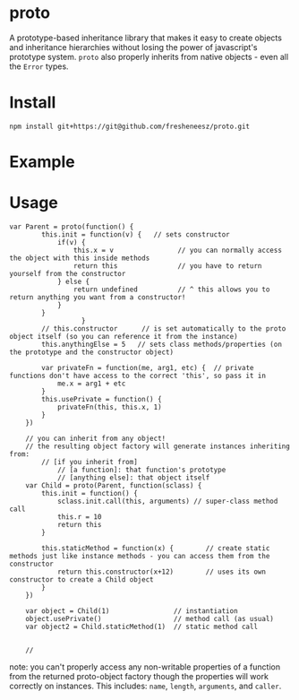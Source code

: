 proto
=====

A prototype-based inheritance library that makes it easy to create objects and inheritance hierarchies without losing the
power of javascript's prototype system. `proto` also properly inherits from native objects - even all the `Error` types.

Install
=======

```
npm install git+https://git@github.com/fresheneesz/proto.git
```

Example
=======

Usage
=====

```
var Parent = proto(function() {
        this.init = function(v) {   // sets constructor
            if(v) {
                this.x = v                // you can normally access the object with this inside methods
                return this               // you have to return yourself from the constructor
            } else {
                return undefined          // ^ this allows you to return anything you want from a constructor!
            }
        }
                  }
        // this.constructor      // is set automatically to the proto object itself (so you can reference it from the instance)
        this.anythingElse = 5   // sets class methods/properties (on the prototype and the constructor object)

        var privateFn = function(me, arg1, etc) {  // private functions don't have access to the correct 'this', so pass it in
            me.x = arg1 + etc
        }
        this.usePrivate = function() {
            privateFn(this, this.x, 1)
        }
    })

    // you can inherit from any object!
    // the resulting object factory will generate instances inheriting from:
        // [if you inherit from]
            // [a function]: that function's prototype
            // [anything else]: that object itself
    var Child = proto(Parent, function(sclass) {
        this.init = function() {
            sclass.init.call(this, arguments) // super-class method call
            this.r = 10
            return this
        }

        this.staticMethod = function(x) {        // create static methods just like instance methods - you can access them from the constructor
            return this.constructor(x+12)        // uses its own constructor to create a Child object
        }
    })

    var object = Child(1)                // instantiation
    object.usePrivate()                  // method call (as usual)
    var object2 = Child.staticMethod(1)  // static method call


    //
 ```

 note: you can't properly access any non-writable properties of a function from the returned proto-object factory
 though the properties will work correctly on instances. This includes: `name`, `length`, `arguments`, and `caller`.